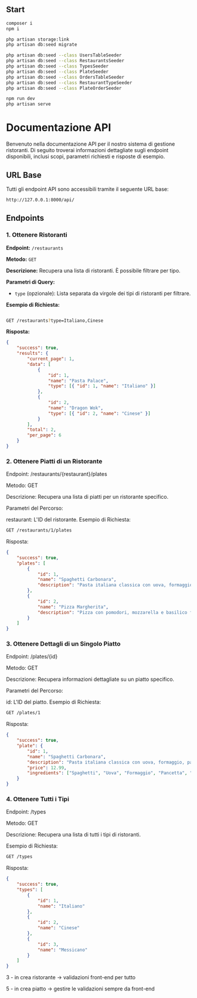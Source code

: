 ## Start

```bash
composer i
npm i

php artisan storage:link
php artisan db:seed migrate

php artisan db:seed --class UsersTableSeeder
php artisan db:seed --class RestaurantsSeeder
php artisan db:seed --class TypesSeeder
php artisan db:seed --class PlateSeeder
php artisan db:seed --class OrdersTableSeeder
php artisan db:seed --class RestaurantTypeSeeder
php artisan db:seed --class PlateOrderSeeder

npm run dev
php artisan serve
```

# Documentazione API

Benvenuto nella documentazione API per il nostro sistema di gestione ristoranti. Di seguito troverai informazioni dettagliate sugli endpoint disponibili, inclusi scopi, parametri richiesti e risposte di esempio.

## URL Base

Tutti gli endpoint API sono accessibili tramite il seguente URL base:

```bash
http://127.0.0.1:8000/api/
```

## Endpoints

### 1. **Ottenere Ristoranti**

**Endpoint:** `/restaurants`

**Metodo:** `GET`

**Descrizione:** Recupera una lista di ristoranti. È possibile filtrare per tipo.

**Parametri di Query:**

-   `type` (opzionale): Lista separata da virgole dei tipi di ristoranti per filtrare.

**Esempio di Richiesta:**

```bash

GET /restaurants?type=Italiano,Cinese
```

**Risposta:**

```json
{
    "success": true,
    "results": {
        "current_page": 1,
        "data": [
            {
                "id": 1,
                "name": "Pasta Palace",
                "type": [{ "id": 1, "name": "Italiano" }]
            },
            {
                "id": 2,
                "name": "Dragon Wok",
                "type": [{ "id": 2, "name": "Cinese" }]
            }
        ],
        "total": 2,
        "per_page": 6
    }
}
```

### 2. Ottenere Piatti di un Ristorante

Endpoint: /restaurants/{restaurant}/plates

Metodo: GET

Descrizione: Recupera una lista di piatti per un ristorante specifico.

Parametri del Percorso:

restaurant: L'ID del ristorante.
Esempio di Richiesta:

```bash
GET /restaurants/1/plates
```

Risposta:

```json
{
    "success": true,
    "plates": [
        {
            "id": 1,
            "name": "Spaghetti Carbonara",
            "description": "Pasta italiana classica con uova, formaggio, pancetta e pepe."
        },
        {
            "id": 2,
            "name": "Pizza Margherita",
            "description": "Pizza con pomodori, mozzarella e basilico fresco."
        }
    ]
}
```

### 3. Ottenere Dettagli di un Singolo Piatto

Endpoint: /plates/{id}

Metodo: GET

Descrizione: Recupera informazioni dettagliate su un piatto specifico.

Parametri del Percorso:

id: L'ID del piatto.
Esempio di Richiesta:

```bash
GET /plates/1
```

Risposta:

```json
{
    "success": true,
    "plate": {
        "id": 1,
        "name": "Spaghetti Carbonara",
        "description": "Pasta italiana classica con uova, formaggio, pancetta e pepe.",
        "price": 12.99,
        "ingredients": ["Spaghetti", "Uova", "Formaggio", "Pancetta", "Pepe"]
    }
}
```

### 4. Ottenere Tutti i Tipi

Endpoint: /types

Metodo: GET

Descrizione: Recupera una lista di tutti i tipi di ristoranti.

Esempio di Richiesta:

```bash
GET /types
```

Risposta:

```json
{
    "success": true,
    "types": [
        {
            "id": 1,
            "name": "Italiano"
        },
        {
            "id": 2,
            "name": "Cinese"
        },
        {
            "id": 3,
            "name": "Messicano"
        }
    ]
}
```

3 - in crea ristorante -> validazioni front-end per tutto

5 - in crea piatto -> gestire le validazioni sempre da front-end
